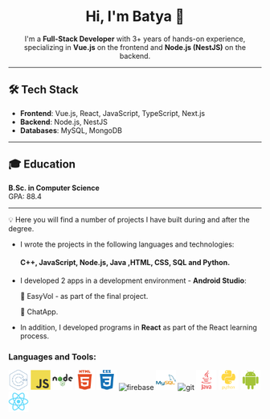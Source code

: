 <div align="center">
  <h1> <b> Hi, I'm Batya 🤗 </b> </h1>                   
  <p> I'm a <strong>Full-Stack Developer</strong> with 3+ years of hands-on experience, specializing in <strong>Vue.js</strong> on the frontend and <strong>Node.js (NestJS)</strong> on the backend. </p>
</div>

<hr />

<h2>🛠️ Tech Stack</h2>
<ul>
  <li><strong>Frontend</strong>: Vue.js, React, JavaScript, TypeScript, Next.js</li>
  <li><strong>Backend</strong>: Node.js, NestJS</li>
  <li><strong>Databases</strong>: MySQL, MongoDB</li>
</ul>

<hr />
<h2>🎓 Education</h2>
<p>
<strong>B.Sc. in Computer Science</strong><br />
GPA: 88.4
</p>

<hr />
 💡 Here you will find a number of projects I have built during and after the degree.

- I wrote the projects in the following languages and technologies:
  #### C++, JavaScript, Node.js, Java ,HTML, CSS, SQL and Python.

- I developed 2 apps in a development environment - **Android Studio**:
  <p> 📱 EasyVol - as part of the final project. </p>
  <p> 📱 ChatApp. </p>
  
- In addition, I developed programs in **React** as part of the React learning process.


<h3 align="left">Languages and Tools:</h3>
<p align="left"> 

 <img src="https://github.com/devicons/devicon/blob/master/icons/cplusplus/cplusplus-line.svg" alt="cpp" width="40" height="40"/>  
 <img src="https://github.com/devicons/devicon/blob/master/icons/javascript/javascript-original.svg" alt="javascript" width="40" height="40"/> 
 <img src="https://github.com/devicons/devicon/blob/master/icons/nodejs/nodejs-original-wordmark.svg" alt="node.js" width="40" height="40"/> 
 <img src="https://github.com/devicons/devicon/blob/master/icons/html5/html5-plain-wordmark.svg" alt="html5" width="40" height="40"/>
 <img src="https://github.com/devicons/devicon/blob/master/icons/css3/css3-plain-wordmark.svg" alt="css3" width="40"   height="40"/>
 <img src="https://www.vectorlogo.zone/logos/firebase/firebase-icon.svg" alt="firebase" width="40" height="40"/>
 <img src="https://github.com/devicons/devicon/blob/master/icons/mysql/mysql-original-wordmark.svg" alt="mysql" width="40" height="40"/>
 <img src="https://www.vectorlogo.zone/logos/git-scm/git-scm-icon.svg" alt="git" width="40" height="40"/>
 <img src="https://github.com/devicons/devicon/blob/master/icons/java/java-plain-wordmark.svg" alt="java" width="40" height="40"/>
 <img src="https://github.com/devicons/devicon/blob/master/icons/python/python-plain-wordmark.svg" alt="python" width="40" height="40"/>
 <img src="https://github.com/devicons/devicon/blob/master/icons/android/android-original.svg" alt="android studio" width="40" height="40"/>
 <img src="https://github.com/devicons/devicon/blob/master/icons/react/react-original.svg" alt="react" width="40" height="40"/>
 
  </p>
